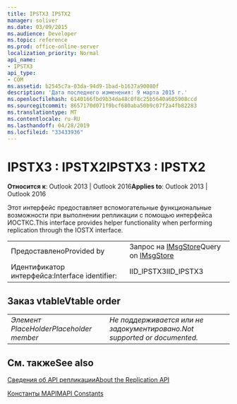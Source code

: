 ```yaml
---
title: IPSTX3 IPSTX2
manager: soliver
ms.date: 03/09/2015
ms.audience: Developer
ms.topic: reference
ms.prod: office-online-server
localization_priority: Normal
api_name:
- IPSTX3
api_type:
- COM
ms.assetid: b2545c7a-03da-94d9-1bad-b1637a90080f
description: 'Дата последнего изменения: 9 марта 2015 г.'
ms.openlocfilehash: 6140166fbd9b34da48c0f8c25b5640a605908ccd
ms.sourcegitcommit: 8657170d071f9bcf680aba50b9c07f2a4fb82283
ms.translationtype: MT
ms.contentlocale: ru-RU
ms.lasthandoff: 04/28/2019
ms.locfileid: "33433936"
---
```

# <a name="ipstx3--ipstx2"></a><span data-ttu-id="defef-103">IPSTX3 : IPSTX2</span><span class="sxs-lookup"><span data-stu-id="defef-103">IPSTX3 : IPSTX2</span></span>

  
  
<span data-ttu-id="defef-104">**Относится к**: Outlook 2013 | Outlook 2016</span><span class="sxs-lookup"><span data-stu-id="defef-104">**Applies to**: Outlook 2013 | Outlook 2016</span></span> 
  
<span data-ttu-id="defef-105">Этот интерфейс предоставляет вспомогательные функциональные возможности при выполнении репликации с помощью интерфейса ИОСТКС.</span><span class="sxs-lookup"><span data-stu-id="defef-105">This interface provides helper functionality when performing replication through the IOSTX interface.</span></span>
  
|||
|:-----|:-----|
|<span data-ttu-id="defef-106">Предоставлено</span><span class="sxs-lookup"><span data-stu-id="defef-106">Provided by</span></span>  <br/> |<span data-ttu-id="defef-107">Запрос на [IMsgStore](imsgstoreimapiprop.md)</span><span class="sxs-lookup"><span data-stu-id="defef-107">Query on [IMsgStore](imsgstoreimapiprop.md)</span></span> <br/> |
|<span data-ttu-id="defef-108">Идентификатор интерфейса:</span><span class="sxs-lookup"><span data-stu-id="defef-108">Interface identifier:</span></span>  <br/> |<span data-ttu-id="defef-109">IID_IPSTX3</span><span class="sxs-lookup"><span data-stu-id="defef-109">IID_IPSTX3</span></span>  <br/> |
   
## <a name="vtable-order"></a><span data-ttu-id="defef-110">Заказ vtable</span><span class="sxs-lookup"><span data-stu-id="defef-110">Vtable order</span></span>

|||
|:-----|:-----|
| <span data-ttu-id="defef-111">*Элемент PlaceHolder*</span><span class="sxs-lookup"><span data-stu-id="defef-111">*Placeholder member*</span></span>  <br/> | <span data-ttu-id="defef-112">*Не поддерживается или не задокументировано.*</span><span class="sxs-lookup"><span data-stu-id="defef-112">*Not supported or documented.*</span></span>  <br/> |
   
## <a name="see-also"></a><span data-ttu-id="defef-113">См. также</span><span class="sxs-lookup"><span data-stu-id="defef-113">See also</span></span>



[<span data-ttu-id="defef-114">Сведения об API репликации</span><span class="sxs-lookup"><span data-stu-id="defef-114">About the Replication API</span></span>](about-the-replication-api.md)
  
[<span data-ttu-id="defef-115">Константы MAPI</span><span class="sxs-lookup"><span data-stu-id="defef-115">MAPI Constants</span></span>](mapi-constants.md)


